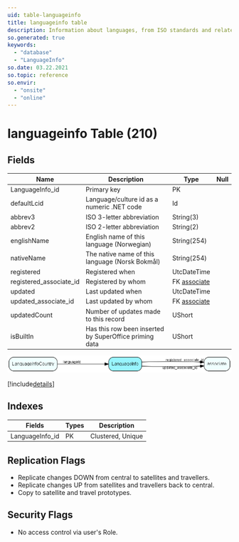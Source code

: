 ```yaml
---
uid: table-languageinfo
title: languageinfo table
description: Information about languages, from ISO standards and related information
so.generated: true
keywords:
  - "database"
  - "LanguageInfo"
so.date: 03.22.2021
so.topic: reference
so.envir:
  - "onsite"
  - "online"
---
```


# languageinfo Table (210)

## Fields

| Name | Description | Type | Null |
|------|-------------|------|:----:|
|LanguageInfo\_id|Primary key|PK| |
|defaultLcid|Language/culture id as a numeric .NET code|Id| |
|abbrev3|ISO 3-letter abbreviation|String(3)| |
|abbrev2|ISO 2-letter abbreviation|String(2)| |
|englishName|English name of this language (Norwegian)|String(254)| |
|nativeName|The native name of this language (Norsk Bokmål)|String(254)| |
|registered|Registered when|UtcDateTime| |
|registered\_associate\_id|Registered by whom|FK [associate](associate.md)| |
|updated|Last updated when|UtcDateTime| |
|updated\_associate\_id|Last updated by whom|FK [associate](associate.md)| |
|updatedCount|Number of updates made to this record|UShort| |
|isBuiltIn|Has this row been inserted by SuperOffice priming data|UShort| |


![LanguageInfo table relationship diagram](./media/LanguageInfo.png)

[!include[details](./includes/LanguageInfo.md)]

## Indexes

| Fields | Types | Description |
|--------|-------|-------------|
|LanguageInfo\_id |PK |Clustered, Unique |

## Replication Flags

* Replicate changes DOWN from central to satellites and travellers.
* Replicate changes UP from satellites and travellers back to central.
* Copy to satellite and travel prototypes.

## Security Flags

* No access control via user's Role.

